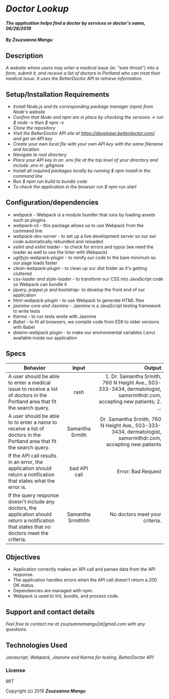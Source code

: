 # _Doctor Lookup_

#### _The application helps find a doctor by services or doctor's name, 06/28/2019_

#### By _**Zsuzsanna Mangu**_

## Description

_A website where users may enter a medical issue (ie: “sore throat”) into a form, submit it, and receive a list of doctors in Portland who can treat their medical issue. It uses the BetterDoctor API to retrieve information._

## Setup/Installation Requirements

* _Install Node.js and its corresponding package manager (npm) from Node's website_
* _Confirm that Node and npm are in place by checking the versions -> run $ node -v then $ npm -v_
* _Clone the repository_
* _Visit the BetterDoctor API site at https://developer.betterdoctor.com/ and get an API key_
* _Create your own local file with your own API key with the same filename and location_
* _Navigate to root directory_
* _Place your API key in an .env file at the top level of your directory and include .env in .gitignore_
* _Install all required packages locally by running $ npm install in the command line_
* _Run $ npm run build to bundle code_
* _To check the application in the browser run $ npm run start_

## Configuration/dependencies

  * _webpack_ - Webpack is a module bundler that runs by loading assets such as plugins
  * _webpack-cli_ - this package allows us to use Webpack from the command line
  * _webpack-dev-server_ - to set up a live development server so our our code automatically rebundled and reloaded
  * _eslint and eslint loader_ - to check for errors and typos (we need the loader as well to use the linter with Webpack)
  * _uglifyjs-webpack-plugin_ - to minify our code to the bare minimum so our page loads faster
  * _clean-webpack-plugin_ - to clean up our dist folder as it's getting cluttered
  * _css-loader and style-loader_ - to transform our CSS into JavaScript code so Webpack can bundle it
  * _jquery, popper.js and bootstrap_- to develop the front end of our application
  * _html-webpack-plugin_ - to use Webpack to generate HTML files
  * _jasmine-core and Jasmine_ - Jasmine is a JavaScript testing framework to write tests
  * _Karma_ - to run tests wrote with Jasmine
  * _Babel_ - to fit all browsers, we compile code from ES6 to older versions with Babel
  * _dotenv-webpack plugin_ - to make our environmental variables (.env) available inside our application

## Specs

| Behavior | Input | Output |
| ------------- |:-------------:| -----:|
| A user should be able to enter a medical issue to receive a list of doctors in the Portland area that fit the search query. | rash | 1. Dr. Samantha Srmith, 760 N Height Ave., 503-333-3434, dermatologist, samsrmithdr.com, accepting new patients; 2. ... |
| A user should be able to to enter a name to receive a list of doctors in the Portland area that fit the search query. | Samantha Srmith | Dr. Samantha Srmith, 760 N Height Ave., 503-333-3434, dermatologist, samsrmithdr.com, accepting new patients |
| If the API call results in an error, the application should return a notification that states what the error is. | bad API call | Error: Bad Request |
| If the query response doesn't include any doctors, the application should return a notification that states that no doctors meet the criteria. | Samantha Srmithhh | No doctors meet your criteria. |

## Objectives

* Application correctly makes an API call and parses data from the API response.
* The application handles errors when the API call doesn't return a 200 OK status.
* Dependencies are managed with npm.
* Webpack is used to lint, bundle, and process code.

## Support and contact details

_Feel free to contact me at zsuzsannamangu[at]gmail.com with any questions._

## Technologies Used

_Javascript, Webpack, Jasmine and Karma for testing, BetterDoctor API_

### License

*MIT*

Copyright (c) 2019 **_Zsuzsanna Mangu_**

